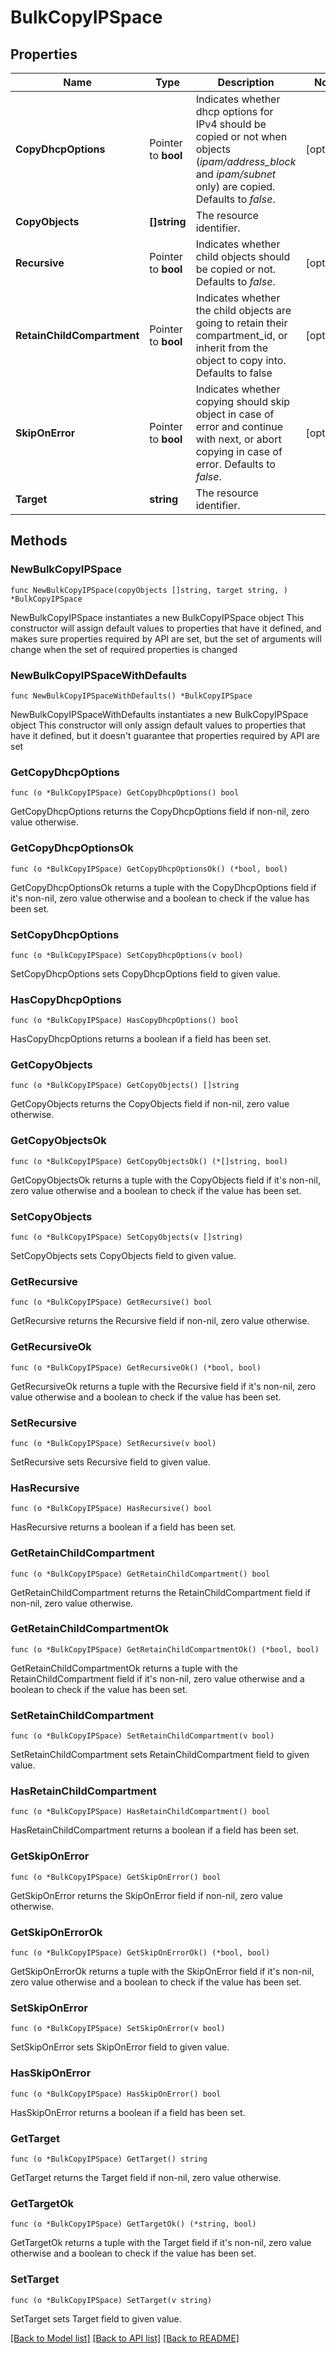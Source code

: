 # BulkCopyIPSpace

## Properties

Name | Type | Description | Notes
------------ | ------------- | ------------- | -------------
**CopyDhcpOptions** | Pointer to **bool** | Indicates whether dhcp options for IPv4 should be copied or not when objects (_ipam/address_block_ and _ipam/subnet_ only) are copied.  Defaults to _false_. | [optional] 
**CopyObjects** | **[]string** | The resource identifier. | 
**Recursive** | Pointer to **bool** | Indicates whether child objects should be copied or not.  Defaults to _false_. | [optional] 
**RetainChildCompartment** | Pointer to **bool** | Indicates whether the child objects are going to retain their compartment_id, or inherit from the object to copy into.  Defaults to false | [optional] 
**SkipOnError** | Pointer to **bool** | Indicates whether copying should skip object in case of error and continue with next, or abort copying in case of error.  Defaults to _false_. | [optional] 
**Target** | **string** | The resource identifier. | 

## Methods

### NewBulkCopyIPSpace

`func NewBulkCopyIPSpace(copyObjects []string, target string, ) *BulkCopyIPSpace`

NewBulkCopyIPSpace instantiates a new BulkCopyIPSpace object
This constructor will assign default values to properties that have it defined,
and makes sure properties required by API are set, but the set of arguments
will change when the set of required properties is changed

### NewBulkCopyIPSpaceWithDefaults

`func NewBulkCopyIPSpaceWithDefaults() *BulkCopyIPSpace`

NewBulkCopyIPSpaceWithDefaults instantiates a new BulkCopyIPSpace object
This constructor will only assign default values to properties that have it defined,
but it doesn't guarantee that properties required by API are set

### GetCopyDhcpOptions

`func (o *BulkCopyIPSpace) GetCopyDhcpOptions() bool`

GetCopyDhcpOptions returns the CopyDhcpOptions field if non-nil, zero value otherwise.

### GetCopyDhcpOptionsOk

`func (o *BulkCopyIPSpace) GetCopyDhcpOptionsOk() (*bool, bool)`

GetCopyDhcpOptionsOk returns a tuple with the CopyDhcpOptions field if it's non-nil, zero value otherwise
and a boolean to check if the value has been set.

### SetCopyDhcpOptions

`func (o *BulkCopyIPSpace) SetCopyDhcpOptions(v bool)`

SetCopyDhcpOptions sets CopyDhcpOptions field to given value.

### HasCopyDhcpOptions

`func (o *BulkCopyIPSpace) HasCopyDhcpOptions() bool`

HasCopyDhcpOptions returns a boolean if a field has been set.

### GetCopyObjects

`func (o *BulkCopyIPSpace) GetCopyObjects() []string`

GetCopyObjects returns the CopyObjects field if non-nil, zero value otherwise.

### GetCopyObjectsOk

`func (o *BulkCopyIPSpace) GetCopyObjectsOk() (*[]string, bool)`

GetCopyObjectsOk returns a tuple with the CopyObjects field if it's non-nil, zero value otherwise
and a boolean to check if the value has been set.

### SetCopyObjects

`func (o *BulkCopyIPSpace) SetCopyObjects(v []string)`

SetCopyObjects sets CopyObjects field to given value.


### GetRecursive

`func (o *BulkCopyIPSpace) GetRecursive() bool`

GetRecursive returns the Recursive field if non-nil, zero value otherwise.

### GetRecursiveOk

`func (o *BulkCopyIPSpace) GetRecursiveOk() (*bool, bool)`

GetRecursiveOk returns a tuple with the Recursive field if it's non-nil, zero value otherwise
and a boolean to check if the value has been set.

### SetRecursive

`func (o *BulkCopyIPSpace) SetRecursive(v bool)`

SetRecursive sets Recursive field to given value.

### HasRecursive

`func (o *BulkCopyIPSpace) HasRecursive() bool`

HasRecursive returns a boolean if a field has been set.

### GetRetainChildCompartment

`func (o *BulkCopyIPSpace) GetRetainChildCompartment() bool`

GetRetainChildCompartment returns the RetainChildCompartment field if non-nil, zero value otherwise.

### GetRetainChildCompartmentOk

`func (o *BulkCopyIPSpace) GetRetainChildCompartmentOk() (*bool, bool)`

GetRetainChildCompartmentOk returns a tuple with the RetainChildCompartment field if it's non-nil, zero value otherwise
and a boolean to check if the value has been set.

### SetRetainChildCompartment

`func (o *BulkCopyIPSpace) SetRetainChildCompartment(v bool)`

SetRetainChildCompartment sets RetainChildCompartment field to given value.

### HasRetainChildCompartment

`func (o *BulkCopyIPSpace) HasRetainChildCompartment() bool`

HasRetainChildCompartment returns a boolean if a field has been set.

### GetSkipOnError

`func (o *BulkCopyIPSpace) GetSkipOnError() bool`

GetSkipOnError returns the SkipOnError field if non-nil, zero value otherwise.

### GetSkipOnErrorOk

`func (o *BulkCopyIPSpace) GetSkipOnErrorOk() (*bool, bool)`

GetSkipOnErrorOk returns a tuple with the SkipOnError field if it's non-nil, zero value otherwise
and a boolean to check if the value has been set.

### SetSkipOnError

`func (o *BulkCopyIPSpace) SetSkipOnError(v bool)`

SetSkipOnError sets SkipOnError field to given value.

### HasSkipOnError

`func (o *BulkCopyIPSpace) HasSkipOnError() bool`

HasSkipOnError returns a boolean if a field has been set.

### GetTarget

`func (o *BulkCopyIPSpace) GetTarget() string`

GetTarget returns the Target field if non-nil, zero value otherwise.

### GetTargetOk

`func (o *BulkCopyIPSpace) GetTargetOk() (*string, bool)`

GetTargetOk returns a tuple with the Target field if it's non-nil, zero value otherwise
and a boolean to check if the value has been set.

### SetTarget

`func (o *BulkCopyIPSpace) SetTarget(v string)`

SetTarget sets Target field to given value.



[[Back to Model list]](../README.md#documentation-for-models) [[Back to API list]](../README.md#documentation-for-api-endpoints) [[Back to README]](../README.md)


